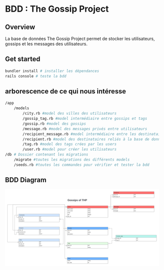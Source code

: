 # BDD : The Gossip Project

## Overview

La base de données The Gossip Project permet de stocker les utilisateurs, gossips et les messages des utilisateurs.

## Get started

````sh
bundler install # installer les dépendances
rails console # teste la bdd
````

## arborescence de ce qui nous intéresse

````sh
/app
    /models
        /city.rb #model des villes des utilisateurs
        /gossip_tag.rb #model intermédiaire entre gossips et tags
        /gossip.rb #model des gossips
        /message.rb #model des messages privés entre utilisateurs
        /recipient_message.rb #model intermédiaire entre les destinataires et les messages
        /recipient.rb #model des destinataires reliés à la base de données des users
        /tag.rb #model des tags crées par les users
        /user.rb #model pour créer les utilisateurs
/db # Dossier contenant les migrations
    /migrate #toutes les migrations des différents models
    /seeds.rb #toutes les commandes pour vérifier et tester la bdd
````
## BDD Diagram

![app_gossip_bdd_diagram.jpeg](app_gossip_bdd_diagram.jpeg)